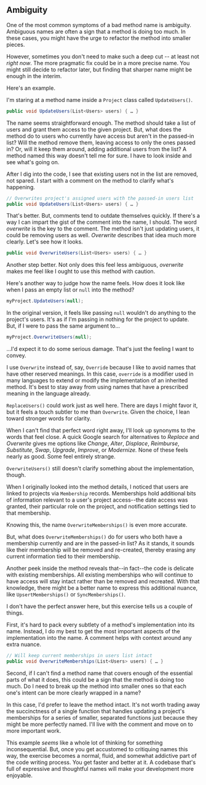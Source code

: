 ## Ambiguity

One of the most common symptoms of a bad method name is ambiguity. Ambiguous names are often a sign that a method is doing too much. In these cases, you might have the urge to refactor the method into smaller pieces.

However, sometimes you don't need to make such a deep cut -- at least not *right now*. The more pragmatic fix could be in a more precise name. You might still decide to refactor later, but finding that sharper name might be enough in the interim.

Here's an example.

I'm staring at a method name inside a `Project` class called `UpdateUsers()`.

```C#
public void UpdateUsers(List<Users> users) { … }
```

The name seems straightforward enough. The method should take a list of users and grant them access to the given project. But, what does the method do to users who currently have access but aren't in the passed-in list? Will the method remove them, leaving access to only the ones passed in? Or, will it keep them around, adding additional users from the list? A method named this way doesn't tell me for sure. I have to look inside and see what's going on. 

After I dig into the code, I see that existing users not in the list are removed, not spared. I start with a comment on the method to clarify what's happening.

```C#
// Overwrites project's assigned users with the passed-in users list
public void UpdateUsers(List<Users> users) { … }
```

That's better. But, comments tend to outdate themselves quickly. If there's a way I can impart the gist of the comment into the name, I should. The word _overwrite_ is the key to the comment. The method isn't just updating users, it could be removing users as well. _Overwrite_ describes that idea much more clearly. Let's see how it looks.

```C#
public void OverwriteUsers(List<Users> users) { … }
```

Another step better. Not only does this feel less ambiguous, _overwrite_ makes me feel like I ought to use this method with caution.

Here's another way to judge how the name feels. How does it look like when I pass an empty list or `null` into the method?

```C#
myProject.UpdateUsers(null);
```

In the original version, it feels like passing `null` wouldn't do anything to the project's users. It's as if I'm passing in nothing for the project to update. But, if I were to pass the same argument to...

```C#
myProject.OverwriteUsers(null);
```

...I'd expect it to do some serious damage. That's just the feeling I want to convey.

I use `Overwrite` instead of, say, `Override` because I like to avoid names that have other reserved meanings. In this case, `override` is a modifier used in many languages to extend or modify the implementation of an inherited method. It's best to stay away from using names that have a prescribed meaning in the language already.

`ReplaceUsers()` could work just as well here. There are days I might favor it, but it feels a touch subtler to me than `Overwrite`. Given the choice, I lean toward stronger words for clarity.

When I can't find that perfect word right away, I'll look up synonyms to the words that feel close. A quick Google search for alternatives to _Replace_ and _Overwrite_ gives me options like _Change_, _Alter_, _Displace_, _Reimburse_, _Substitute_, _Swap_, _Upgrade_, _Improve_, or _Modernize._  None of these feels nearly as good. Some feel entirely strange. 

`OverwriteUsers()` still doesn't clarify something about the implementation, though. 

When I originally looked into the method details, I noticed that users are linked to projects via `Membership` records. Memberships hold additional bits of information relevant to a user's project access--the date access was granted, their particular role on the project, and notification settings tied to that membership. 

Knowing this, the name `OverwriteMemberships()` is even more accurate.

But, what does `OverwriteMemberships()` do for users who both have a membership currently and are in the passed-in list? As it stands, it sounds like their membership will be removed and re-created, thereby erasing any current information tied to their membership. 

Another peek inside the method reveals that--in fact--the code is delicate with existing memberships. All existing memberships who will continue to have access will stay intact rather than be removed and recreated. With that knowledge, there might be a better name to express this additional nuance, like `UpsertMemberships()` or `SyncMemberships()`. 

I don't have the perfect answer here, but this exercise tells us a couple of things.

First, it's hard to pack every subtlety of a method's implementation into its name. Instead, I do my best to get the most important aspects of the implementation into the name. A comment helps with context around any extra nuance.

```C#
// Will keep current memberships in users list intact
public void OverwriteMemberships(List<Users> users) { … }
```

Second, if I can't find a method name that covers enough of the essential parts of what it does, this could be a sign that the method is doing too much. Do I need to break up the method into smaller ones so that each one's intent can be more clearly wrapped in a name?

In this case, I'd prefer to leave the method intact. It's not worth trading away the succinctness of a single function that handles updating a project's memberships for a series of smaller, separated functions just because they might be more perfectly named. I'll live with the comment and move on to more important work.

This example _seems_ like a whole lot of thinking for something inconsequential. But, once you get accustomed to critiquing names this way, the exercise becomes a normal, fluid, and somewhat addictive part of the code writing process. You get faster and better at it. A codebase that's full of expressive and thoughtful names will make your development more enjoyable. 
